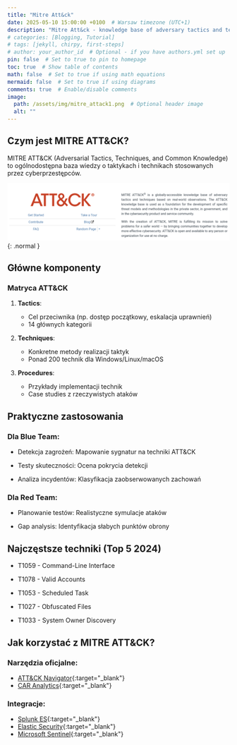 ```yaml
---
title: "Mitre Att&ck"
date: 2025-05-10 15:00:00 +0100  # Warsaw timezone (UTC+1)
description: "Mitre Att&ck - knowledge base of adversary tactics and techniques based on real-world observations"
# categories: [Blogging, Tutorial]
# tags: [jekyll, chirpy, first-steps]
# author: your_author_id  # Optional - if you have authors.yml set up
pin: false  # Set to true to pin to homepage
toc: true  # Show table of contents
math: false  # Set to true if using math equations
mermaid: false  # Set to true if using diagrams
comments: true  # Enable/disable comments
image:
  path: /assets/img/mitre_attack1.png  # Optional header image
  alt: ""
---
```


## Czym jest MITRE ATT&CK?

MITRE ATT&CK (Adversarial Tactics, Techniques, and Common Knowledge) to ogólnodostępna baza wiedzy o taktykach i technikach stosowanych przez cyberprzestępców.

![Struktura MITRE ATT&CK](/assets/img/mitre_attack2.png){: .normal }

## Główne komponenty
### Matryca ATT&CK
1. **Tactics**:
   - Cel przeciwnika (np. dostęp początkowy, eskalacja uprawnień)
   - 14 głównych kategorii

2. **Techniques**:
   - Konkretne metody realizacji taktyk
   - Ponad 200 technik dla Windows/Linux/macOS

3. **Procedures**:
   - Przykłady implementacji technik
   - Case studies z rzeczywistych ataków

## Praktyczne zastosowania
### Dla Blue Team:

* Detekcja zagrożeń: Mapowanie sygnatur na techniki ATT&CK

* Testy skuteczności: Ocena pokrycia detekcji

* Analiza incydentów: Klasyfikacja zaobserwowanych zachowań

### Dla Red Team:

* Planowanie testów: Realistyczne symulacje ataków

* Gap analysis: Identyfikacja słabych punktów obrony

## Najczęstsze techniki (Top 5 2024)

* T1059 - Command-Line Interface

* T1078 - Valid Accounts

* T1053 - Scheduled Task

* T1027 - Obfuscated Files

* T1033 - System Owner Discovery

## Jak korzystać z MITRE ATT&CK?

### Narzędzia oficjalne:
* [ATT&CK Navigator](https://mitre-attack.github.io/attack-navigator/){:target="_blank"}
* [CAR Analytics](https://car.mitre.org/){:target="_blank"}

### Integracje:
* [Splunk ES](https://www.splunk.com/){:target="_blank"}
* [Elastic Security](https://www.elastic.co/security){:target="_blank"}
* [Microsoft Sentinel](https://azure.microsoft.com/en-us/products/microsoft-sentinel/){:target="_blank"}
